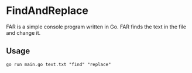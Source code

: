 # FindAndReplace
FAR is a simple console program written in Go. FAR finds the text in the file and change it.
## Usage
```shell
go run main.go text.txt "find" "replace"
```
